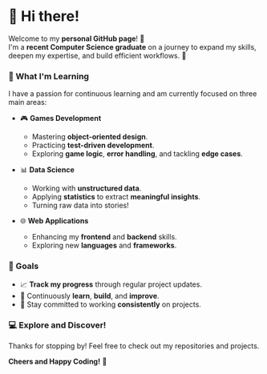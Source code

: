 # 👋 Hi there!

Welcome to my **personal GitHub page**! 🌟  
I'm a **recent Computer Science graduate** on a journey to expand my skills, deepen my expertise, and build efficient workflows. 🚀  

### 🌱 What I'm Learning  
I have a passion for continuous learning and am currently focused on three main areas:

- 🎮 **Games Development**  
  - Mastering **object-oriented design**.  
  - Practicing **test-driven development**.  
  - Exploring **game logic**, **error handling**, and tackling **edge cases**.  

- 📊 **Data Science**  
  - Working with **unstructured data**.  
  - Applying **statistics** to extract **meaningful insights**.  
  - Turning raw data into stories!  

- 🌐 **Web Applications**  
  - Enhancing my **frontend** and **backend** skills.  
  - Exploring new **languages** and **frameworks**.  

### 🎯 Goals  
- 📈 **Track my progress** through regular project updates.  
- 🔄 Continuously **learn**, **build**, and **improve**.  
- 💪 Stay committed to working **consistently** on projects.  

### 💻 Explore and Discover! 
Thanks for stopping by! Feel free to check out my repositories and projects.  

**Cheers and Happy Coding!** 🎉  
